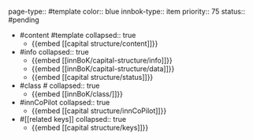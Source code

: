 page-type:: #template
color:: blue
innbok-type:: item
priority:: 75
status:: #pending

- #content #template
  collapsed:: true
	- {{embed [[capital structure/content]]}}
- #info
  collapsed:: true
	- {{embed [[innBoK/capital-structure/info]]}}
	- {{embed [[innBoK/capital-structure/data]]}}
	- {{embed [[capital structure/status]]}}
- #class #
  collapsed:: true
	- {{embed [[innBoK/class/]]}}
- #innCoPilot
  collapsed:: true
	- {{embed [[capital structure/innCoPilot]]}}
- #[[related keys]]
  collapsed:: true
	- {{embed [[capital structure/keys]]}}












